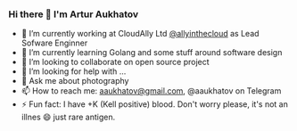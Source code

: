 ### Hi there 👋 I'm Artur Aukhatov

<!--
**aukhatov/aukhatov** is a ✨ _special_ ✨ repository because its `README.md` (this file) appears on your GitHub profile.

Here are some ideas to get you started:

- 🔭 I’m currently working on ...
- 🌱 I’m currently learning ...
- 👯 I’m looking to collaborate on ...
- 🤔 I’m looking for help with ...
- 💬 Ask me about ...
- 📫 How to reach me: ...
- 😄 Pronouns: ...
- ⚡ Fun fact: ...
-->

- 🔭 I’m currently working at CloudAlly Ltd [@allyinthecloud](https://github.com/allyinthecloud) as Lead Sofware Enginner
- 🌱 I’m currently learning Golang and some stuff around software design
- 👯 I’m looking to collaborate on open source project
- 🤔 I’m looking for help with ...
- 💬 Ask me about photography
- 📫 How to reach me: aaukhatov@gmail.com, @aaukhatov on Telegram
- ⚡ Fun fact: I have +K (Kell positive) blood. Don't worry please, it's not an illnes 😄 just rare antigen.
